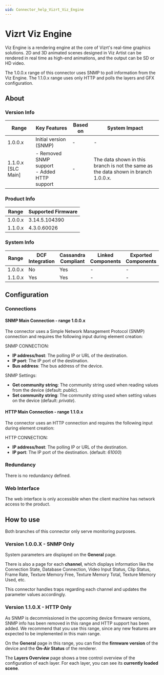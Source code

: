 ```yaml
---
uid: Connector_help_Vizrt_Viz_Engine
---
```


# Vizrt Viz Engine

Viz Engine is a rendering engine at the core of Vizrt's real-time graphics solutions. 2D and 3D animated scenes designed in Viz Artist can be rendered in real time as high-end animations, and the output can be SD or HD video.

The 1.0.0.x range of this connector uses SNMP to poll information from the Viz Engine. The 1.1.0.x range uses only HTTP and polls the layers and GFX configuration.

## About

### Version Info

| Range | Key Features | Based on | System Impact |
|--|--|--|--|
| 1.0.0.x | Initial version (SNMP) | - | - |
| 1.1.0.x [SLC Main] | - Removed SNMP support <br>- Added HTTP support | - | The data shown in this branch is not the same as the data shown in branch 1.0.0.x. |

### Product Info

| Range     | Supported Firmware     |
|-----------|------------------------|
| 1.0.0.x   | 3.14.5.104390          |
| 1.1.0.x   | 4.3.0.60026            |

### System Info

| Range     | DCF Integration     | Cassandra Compliant     | Linked Components     | Exported Components     |
|-----------|---------------------|-------------------------|-----------------------|-------------------------|
| 1.0.0.x   | No                  | Yes                     | -                     | -                       |
| 1.1.0.x   | Yes                 | Yes                     | -                     | -                       |

## Configuration

### Connections

#### SNMP Main Connection - range 1.0.0.x

The connector uses a Simple Network Management Protocol (SNMP) connection and requires the following input during element creation:

SNMP CONNECTION:

- **IP address/host**: The polling IP or URL of the destination.
- **IP port**: The IP port of the destination.
- **Bus address**: The bus address of the device.

SNMP Settings:

- **Get community string**: The community string used when reading values from the device (default: *public*).
- **Set community string**: The community string used when setting values on the device (default: *private*).

#### HTTP Main Connection - range 1.1.0.x

The connector uses an HTTP connection and requires the following input during element creation:

HTTP CONNECTION:

- **IP address/host**: The polling IP or URL of the destination.
- **IP port**: The IP port of the destination. (default: *61000*)

### Redundancy

There is no redundancy defined.

### Web Interface

The web interface is only accessible when the client machine has network access to the product.

## How to use

Both branches of this connector only serve monitoring purposes.

### Version 1.0.0.X - SNMP Only

System parameters are displayed on the **General** page.

There is also a page for each **channel**, which displays information like the Connection State, Database Connection, Video Input Status, Clip Status, Frame Rate, Texture Memory Free, Texture Memory Total, Texture Memory Used, etc.

This connector handles traps regarding each channel and updates the parameter values accordingly.

### Version 1.1.0.X - HTTP Only

As SNMP is decommissioned in the upcoming device firmware versions, SNMP info has been removed in this range and HTTP support has been added. We recommend that you use this range, since any new features are expected to be implemented in this main range.

On the **General** page in this range, you can find the **firmware version** of the device and the **On-Air Status** of the renderer.

The **Layers Overview** page shows a tree control overview of the configuration of each layer. For each layer, you can see its **currently loaded scene**.
